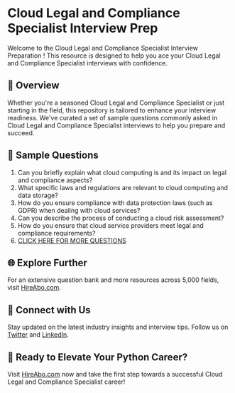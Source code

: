 # Cloud Legal and Compliance Specialist Interview Prep

Welcome to the Cloud Legal and Compliance Specialist Interview Preparation ! This resource is designed to help you ace your Cloud Legal and Compliance Specialist interviews with confidence.

## 🚀 Overview

Whether you're a seasoned Cloud Legal and Compliance Specialist or just starting in the field, this repository is tailored to enhance your interview readiness. We've curated a set of sample questions commonly asked in Cloud Legal and Compliance Specialist interviews to help you prepare and succeed.

## 📝 Sample Questions

1. Can you briefly explain what cloud computing is and its impact on legal and compliance aspects?
2. What specific laws and regulations are relevant to cloud computing and data storage?
3. How do you ensure compliance with data protection laws (such as GDPR) when dealing with cloud services?
4. Can you describe the process of conducting a cloud risk assessment?
5. How do you ensure that cloud service providers meet legal and compliance requirements?
6. [CLICK HERE FOR MORE QUESTIONS](https://hireabo.com/job/0_4_48/Cloud%20Legal%20and%20Compliance%20Specialist)

## 🌐 Explore Further

For an extensive question bank and more resources across 5,000 fields, visit [HireAbo.com](https://www.hireabo.com).

## 📱 Connect with Us

Stay updated on the latest industry insights and interview tips. Follow us on [Twitter](https://twitter.com/hireabo) and [LinkedIn](https://www.linkedin.com/in/hire-abo-3609972a8/).

## 🚀 Ready to Elevate Your Python Career?

Visit [HireAbo.com](https://www.hireabo.com) now and take the first step towards a successful Cloud Legal and Compliance Specialist career!